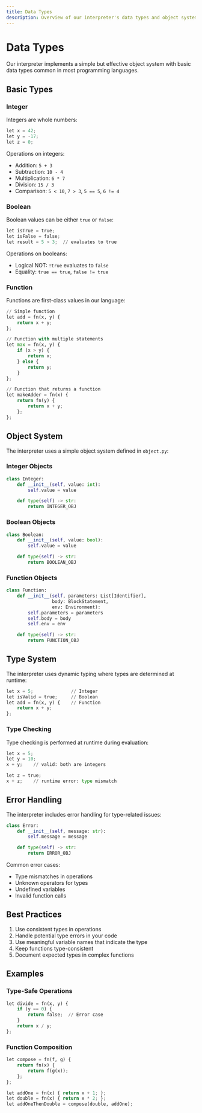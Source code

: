```yaml
---
title: Data Types
description: Overview of our interpreter's data types and object system
---
```


# Data Types

Our interpreter implements a simple but effective object system with basic data types common in most programming languages.

## Basic Types

### Integer

Integers are whole numbers:

```python
let x = 42;
let y = -17;
let z = 0;
```

Operations on integers:
- Addition: `5 + 3`
- Subtraction: `10 - 4`
- Multiplication: `6 * 7`
- Division: `15 / 3`
- Comparison: `5 < 10`, `7 > 3`, `5 == 5`, `6 != 4`

### Boolean

Boolean values can be either `true` or `false`:

```python
let isTrue = true;
let isFalse = false;
let result = 5 > 3;  // evaluates to true
```

Operations on booleans:
- Logical NOT: `!true` evaluates to `false`
- Equality: `true == true`, `false != true`

### Function

Functions are first-class values in our language:

```python
// Simple function
let add = fn(x, y) {
    return x + y;
};

// Function with multiple statements
let max = fn(x, y) {
    if (x > y) {
        return x;
    } else {
        return y;
    }
};

// Function that returns a function
let makeAdder = fn(x) {
    return fn(y) {
        return x + y;
    };
};
```

## Object System

The interpreter uses a simple object system defined in `object.py`:

### Integer Objects

```python
class Integer:
    def __init__(self, value: int):
        self.value = value

    def type(self) -> str:
        return INTEGER_OBJ
```

### Boolean Objects

```python
class Boolean:
    def __init__(self, value: bool):
        self.value = value

    def type(self) -> str:
        return BOOLEAN_OBJ
```

### Function Objects

```python
class Function:
    def __init__(self, parameters: List[Identifier], 
                 body: BlockStatement, 
                 env: Environment):
        self.parameters = parameters
        self.body = body
        self.env = env

    def type(self) -> str:
        return FUNCTION_OBJ
```

## Type System

The interpreter uses dynamic typing where types are determined at runtime:

```python
let x = 5;              // Integer
let isValid = true;     // Boolean
let add = fn(x, y) {    // Function
    return x + y;
};
```

### Type Checking

Type checking is performed at runtime during evaluation:

```python
let x = 5;
let y = 10;
x + y;    // valid: both are integers

let z = true;
x + z;    // runtime error: type mismatch
```

## Error Handling

The interpreter includes error handling for type-related issues:

```python
class Error:
    def __init__(self, message: str):
        self.message = message

    def type(self) -> str:
        return ERROR_OBJ
```

Common error cases:
- Type mismatches in operations
- Unknown operators for types
- Undefined variables
- Invalid function calls

## Best Practices

1. Use consistent types in operations
2. Handle potential type errors in your code
3. Use meaningful variable names that indicate the type
4. Keep functions type-consistent
5. Document expected types in complex functions

## Examples

### Type-Safe Operations

```python
let divide = fn(x, y) {
    if (y == 0) {
        return false;  // Error case
    }
    return x / y;
};
```

### Function Composition

```python
let compose = fn(f, g) {
    return fn(x) {
        return f(g(x));
    };
};

let addOne = fn(x) { return x + 1; };
let double = fn(x) { return x * 2; };
let addOneThenDouble = compose(double, addOne);
```